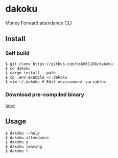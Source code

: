 # dakoku

Money Forward attendance CLI

## Install

### Self build
```shell
$ git clone https://github.com/ksk001100/dakoku
$ cd dakoku
$ cargo install --path .
$ cp .env.example ~/.dakoku
$ vim ~/.dakoku # Edit environment variables
```

### Download pre-compiled binary
[here](https://github.com/ksk001100/dakoku/releases)

## Usage
```shell
$ dakoku --help
$ dakoku attendance
$ dakoku a
$ dakoku leaving
$ dakoku l
```
